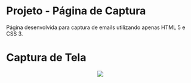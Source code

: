 # Projeto - Página de Captura

Página desenvolvida para captura de emails utilizando apenas HTML 5 e CSS 3.

# Captura de Tela

<center><img src="images/preview.png"></center>

